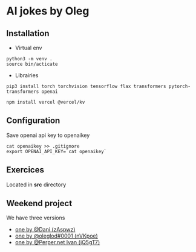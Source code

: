 # AI jokes by Oleg

## Installation 
- Virtual env
```
python3 -m venv .  
source bin/acticate
```

- Librairies
```
pip3 install torch torchvision tensorflow flax transformers pytorch-transformers openai

npm install vercel @vercel/kv
````

## Configuration

Save openai api key to openaikey

```
cat openaikey >> .gitignore
export OPENAI_API_KEY=`cat openaikey`
```

## Exercices

Located in __src__ directory

## Weekend project

We have three versions
- [one by @Dani (zAspwz)](https://github.com/lodygens/bootcamp-ia/tree/jokes-by-Dani)
- [one by @oleglod#0001 (nVKpoe)](https://github.com/lodygens/bootcamp-ia/tree/jokes-by-oleg)
- [one by @Perper.net Ivan (jQ5gT7)](https://github.com/Perpernet/ai-jokes)


